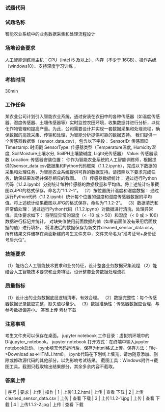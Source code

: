 ### 试题代码
### 试题名称
智能农业系统中的业务数据采集和处理流程设计
### 场地设备要求
人工智能训练师主机：CPU（intel i5 及以上）、内存（不少于 16GB）、操作系统（windows10）、支持深度学习训练；
### 考核时间
30min
### 工作任务
某农业公司计划引入智能农业系统，通过安装在农田中的各种传感器（如温度传感器、湿度传感器、土壤传感器等）实时监控农田环境，收集数据并进行分析，以优化作物管理和提高产量。为此，公司需要设计并实现一套数据采集和处理流程，确保数据的高效采集、传输和处理，为智能分析提供可靠的数据支持。
我们提供一个传感器数据集（sensor_data.csv），包含以下字段：
SensorID: 传感器ID
Timestamp: 时间戳
SensorType: 传感器类型（Temperature温度, Humidity湿度, SoilMoisture土壤水分, SoilPH土壤酸碱度, Light光传感器）
Value: 传感器读数
Location: 传感器安装位置：
你作为智能农业系统的人工智能训练师，根据提供的sensor_data.csv数据集和Python代码框架（1.1.2.ipynb），完成以下数据的采集和处理任务，为智能农业系统提供可靠的数据支持。请按照以下要求完成任务，确保结果准确并保存相应的截图。
（1）传感器数据统计：
通过运行Python代码（1.1.2.ipynb）分别统计每种传感器的数据数量和平均值。将上述统计结果截图以JPG的格式保存，命名为“1.1.2-1”。
（2）按位置统计温度和湿度数据：
通过运行Python代码（1.1.2.ipynb）统计每个位置的温度和湿度传感器数据的平均值。将上述统计结果截图以JPG的格式保存，命名为“1.1.2-2”。
（3）数据清洗和异常值处理：
通过运行Python代码（1.1.2.ipynb）对数据进行清洗，处理异常值。具体要求如下：
将明显异常的温度（< -10 或 > 50）和湿度（< 0 或 > 100）数据进行标记并统计。
对缺失值使用前面数据的值（如果前面值没有采用后面数据的值）进行填补。
将清洗后的数据保存为新文件cleaned_sensor_data.csv。
所有结果文件储存在桌面新建的考生文件夹中，文件夹命名为“准考证号+身份证号后六位”。
### 技能要求
（1）能结合人工智能技术要求和业务特征，设计整套业务数据采集流程
（2）能结合人工智能技术要求和业务特征，设计整套业务数据处理流程
### 质量指标
（1）设计出的业务数据底层逻辑清晰，有效合理。
（2）数据完整性：每个传感器数据记录数应完整，缺失值尽量少。
（3）数据准确性：传感器数据应合理，与参考数据偏差小。
答案上传 素材下载
### 注意事项
考生文件夹可以保存在桌面。
jupyter notebook 工作目录：虚拟机环境中的D:\jupyter_notebook。
jupyter notebook 打开方式：在终端中输入jupyter notebook启动。
ipynb填充代码运行后，保存为html格式上传。保存方法：File->Download as->HTML(.html)。
ipynb代码在下划线上填充，请勿随意添加、删除或修改源代码的其他部分，以免影响考试结果。
截图工具：Windows附件->截图工具。截图只截取输出结果部分，其余多余内容不截取。
### 答案上传
| 
序号 
| 要求 
| 上传 
| 操作 
| 1 
| 上传1.1.2.html 
| 上传 
| 查看 下载 
| 2 
| 上传cleaned_sensor_data.csv 
| 上传 
| 查看 下载 
| 3 
| 上传1.1.2-1.jpg 
| 上传 
| 查看 下载 
| 4 
| 上传1.1.2-2.jpg 
| 上传 
| 查看 下载